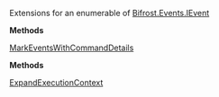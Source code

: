 Extensions for an enumerable of [Bifrost.Events.IEvent](Bifrost.Events.IEvent)

**Methods**

[MarkEventsWithCommandDetails](Bifrost.Events.EventExtensions.MarkEventsWithCommandDetails)


**Methods**

[ExpandExecutionContext](Bifrost.Events.EventExtensions.ExpandExecutionContext)
